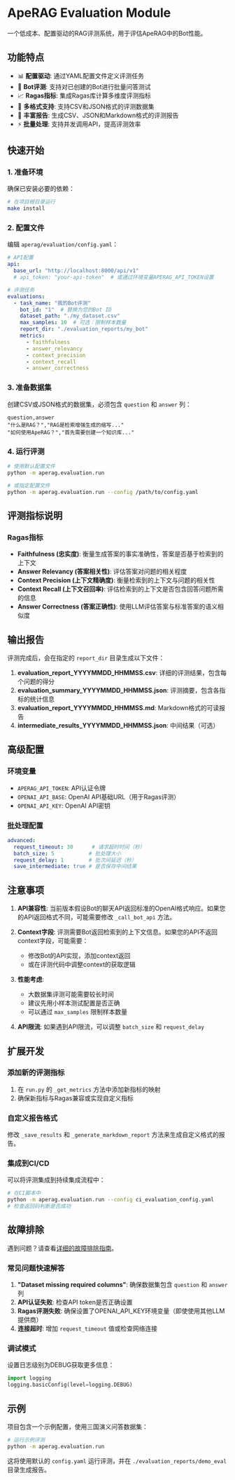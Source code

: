 # ApeRAG Evaluation Module

一个低成本、配置驱动的RAG评测系统，用于评估ApeRAG中的Bot性能。

## 功能特点

- 📊 **配置驱动**: 通过YAML配置文件定义评测任务
- 🤖 **Bot评测**: 支持对已创建的Bot进行批量问答测试
- 📈 **Ragas指标**: 集成Ragas库计算多维度评测指标
- 📁 **多格式支持**: 支持CSV和JSON格式的评测数据集
- 📝 **丰富报告**: 生成CSV、JSON和Markdown格式的评测报告
- ⚡ **批量处理**: 支持并发调用API，提高评测效率

## 快速开始

### 1. 准备环境

确保已安装必要的依赖：

```bash
# 在项目根目录运行
make install
```

### 2. 配置文件

编辑 `aperag/evaluation/config.yaml`：

```yaml
# API配置
api:
  base_url: "http://localhost:8000/api/v1"
  # api_token: "your-api-token"  # 或通过环境变量APERAG_API_TOKEN设置

# 评测任务
evaluations:
  - task_name: "我的Bot评测"
    bot_id: "1"  # 替换为您的Bot ID
    dataset_path: "./my_dataset.csv"
    max_samples: 10  # 可选：限制样本数量
    report_dir: "./evaluation_reports/my_bot"
    metrics:
      - faithfulness
      - answer_relevancy
      - context_precision
      - context_recall
      - answer_correctness
```

### 3. 准备数据集

创建CSV或JSON格式的数据集，必须包含 `question` 和 `answer` 列：

```csv
question,answer
"什么是RAG？","RAG是检索增强生成的缩写..."
"如何使用ApeRAG？","首先需要创建一个知识库..."
```

### 4. 运行评测

```bash
# 使用默认配置文件
python -m aperag.evaluation.run

# 或指定配置文件
python -m aperag.evaluation.run --config /path/to/config.yaml
```

## 评测指标说明

### Ragas指标

- **Faithfulness (忠实度)**: 衡量生成答案的事实准确性，答案是否基于检索到的上下文
- **Answer Relevancy (答案相关性)**: 评估答案对问题的相关程度
- **Context Precision (上下文精确度)**: 衡量检索到的上下文与问题的相关性
- **Context Recall (上下文召回率)**: 评估检索到的上下文是否包含回答问题所需的信息
- **Answer Correctness (答案正确性)**: 使用LLM评估答案与标准答案的语义相似度

## 输出报告

评测完成后，会在指定的 `report_dir` 目录生成以下文件：

1. **evaluation_report_YYYYMMDD_HHMMSS.csv**: 详细的评测结果，包含每个问题的得分
2. **evaluation_summary_YYYYMMDD_HHMMSS.json**: 评测摘要，包含各指标的统计信息
3. **evaluation_report_YYYYMMDD_HHMMSS.md**: Markdown格式的可读报告
4. **intermediate_results_YYYYMMDD_HHMMSS.json**: 中间结果（可选）

## 高级配置

### 环境变量

- `APERAG_API_TOKEN`: API认证令牌
- `OPENAI_API_BASE`: OpenAI API基础URL（用于Ragas评测）
- `OPENAI_API_KEY`: OpenAI API密钥

### 批处理配置

```yaml
advanced:
  request_timeout: 30      # 请求超时时间（秒）
  batch_size: 5           # 批处理大小
  request_delay: 1        # 批次间延迟（秒）
  save_intermediate: true # 是否保存中间结果
```

## 注意事项

1. **API兼容性**: 当前版本假设Bot的聊天API返回标准的OpenAI格式响应。如果您的API返回格式不同，可能需要修改 `_call_bot_api` 方法。

2. **Context字段**: 评测需要Bot返回检索到的上下文信息。如果您的API不返回context字段，可能需要：
   - 修改Bot的API实现，添加context返回
   - 或在评测代码中调整context的获取逻辑

3. **性能考虑**: 
   - 大数据集评测可能需要较长时间
   - 建议先用小样本测试配置是否正确
   - 可以通过 `max_samples` 限制样本数量

4. **API限流**: 如果遇到API限流，可以调整 `batch_size` 和 `request_delay`

## 扩展开发

### 添加新的评测指标

1. 在 `run.py` 的 `_get_metrics` 方法中添加新指标的映射
2. 确保新指标与Ragas兼容或实现自定义指标

### 自定义报告格式

修改 `_save_results` 和 `_generate_markdown_report` 方法来生成自定义格式的报告。

### 集成到CI/CD

可以将评测集成到持续集成流程中：

```bash
# 在CI脚本中
python -m aperag.evaluation.run --config ci_evaluation_config.yaml
# 检查返回码判断是否成功
```

## 故障排除

遇到问题？请查看[详细的故障排除指南](./TROUBLESHOOTING.md)。

### 常见问题快速解答

1. **"Dataset missing required columns"**: 确保数据集包含 `question` 和 `answer` 列
2. **API认证失败**: 检查API token是否正确设置
3. **Ragas评测失败**: 确保设置了OPENAI_API_KEY环境变量（即使使用其他LLM提供商）
4. **连接超时**: 增加 `request_timeout` 值或检查网络连接

### 调试模式

设置日志级别为DEBUG获取更多信息：

```python
import logging
logging.basicConfig(level=logging.DEBUG)
```

## 示例

项目包含一个示例配置，使用三国演义问答数据集：

```bash
# 运行示例评测
python -m aperag.evaluation.run
```

这将使用默认的 `config.yaml` 运行评测，并在 `./evaluation_reports/demo_eval` 目录生成报告。 